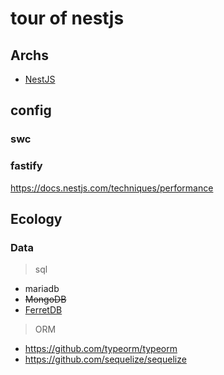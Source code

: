 # tour of nestjs

## Archs

- [NestJS](https://docs.nestjs.com/)

## config

### swc

### fastify

https://docs.nestjs.com/techniques/performance

## Ecology

### Data

> sql

- mariadb
- ~~MongoDB~~
- [FerretDB](https://github.com/FerretDB/FerretDB)

> ORM

- <https://github.com/typeorm/typeorm>
- <https://github.com/sequelize/sequelize>
